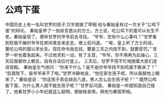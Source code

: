 # 公鸡下蛋
中国历史上有一名叫甘罗的孩子,12岁就做了宰相.他与秦始皇有过一次关于“公鸡下蛋”的辩论。 
秦始皇养了一些妖言惑众的方士。方士说，吃公鸡下的蛋可以长生不老。秦始皇信了。便命甘罗的爷爷前去寻找。 
“爷爷，您有什么心事吗？”甘罗看到愁眉不展的爷爷在房间里走来走去，便上前问道。 
“ 唉，皇上听了方士的话，要吃公鸡的蛋以求长生。现在命令我去找，要是三天之内找不到，就要受罚。” 
甘罗一听也着急起来。不过他灵机一动，有了主意，“爷爷，你不用再为此操心，三天后我替你上朝去，自有办法应付皇上。 
三天后，甘罗不慌不忙地随着大臣们走进宫殿。 
秦始皇生气地问：“你来干什么？是不是你爷爷找不到鸡蛋不敢来了？” 
“启禀陛下，我爷爷来不了啦。”甘罗冷静地说，“他在家生孩子呢，所以我替他上朝来了。” 
秦始皇说：“你这孩子真会胡说八道，男人怎么会生孩子呢？” 
“ 既然公鸡能下蛋，为什么男人就不能生孩子呢？”甘罗反问道。 
秦始皇一听就知道自己错了。他看甘罗小小年纪就这么聪明，便破格录用，拜他为秦国宰相。
  
